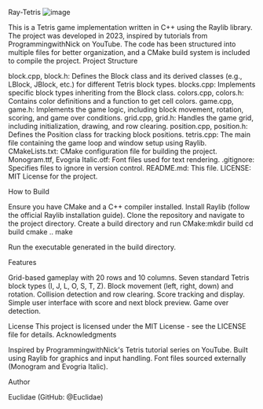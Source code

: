 Ray-Tetris
![image](https://github.com/user-attachments/assets/efc9c649-cf54-4a3c-885d-6b1d8a3cf232)

This is a Tetris game implementation written in C++ using the Raylib library. The project was developed in 2023, inspired by tutorials from ProgrammingwithNick on YouTube. The code has been structured into multiple files for better organization, and a CMake build system is included to compile the project.
Project Structure

block.cpp, block.h: Defines the Block class and its derived classes (e.g., LBlock, JBlock, etc.) for different Tetris block types.
blocks.cpp: Implements specific block types inheriting from the Block class.
colors.cpp, colors.h: Contains color definitions and a function to get cell colors.
game.cpp, game.h: Implements the game logic, including block movement, rotation, scoring, and game over conditions.
grid.cpp, grid.h: Handles the game grid, including initialization, drawing, and row clearing.
position.cpp, position.h: Defines the Position class for tracking block positions.
tetris.cpp: The main file containing the game loop and window setup using Raylib.
CMakeLists.txt: CMake configuration file for building the project.
Monogram.ttf, Evogria Italic.otf: Font files used for text rendering.
.gitignore: Specifies files to ignore in version control.
README.md: This file.
LICENSE: MIT License for the project.

How to Build

Ensure you have CMake and a C++ compiler installed.
Install Raylib (follow the official Raylib installation guide).
Clone the repository and navigate to the project directory.
Create a build directory and run CMake:mkdir build
cd build
cmake ..
make


Run the executable generated in the build directory.

Features

Grid-based gameplay with 20 rows and 10 columns.
Seven standard Tetris block types (I, J, L, O, S, T, Z).
Block movement (left, right, down) and rotation.
Collision detection and row clearing.
Score tracking and display.
Simple user interface with score and next block preview.
Game over detection.

License
This project is licensed under the MIT License - see the LICENSE file for details.
Acknowledgments

Inspired by ProgrammingwithNick's Tetris tutorial series on YouTube.
Built using Raylib for graphics and input handling.
Font files sourced externally (Monogram and Evogria Italic).

Author

Euclidae (GitHub: @Euclidae)

